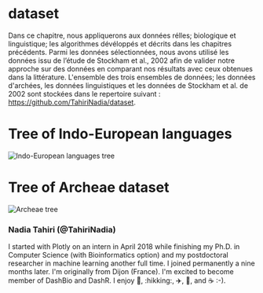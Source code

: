 # dataset
Dans ce chapitre, nous appliquerons aux données rélles; biologique et linguistique; les algorithmes dévéloppés et décrits dans les chapitres précédents. Parmi les données sélectionnées, nous avons utilisé les données issu de l’étude de Stockham et al., 2002 afin de valider notre approche sur des données en comparant nos résultats avec ceux obtenues dans la littérature. L'ensemble des trois ensembles de données; les données d'archées, les données linguistiques et les données de Stockham et al. de 2002 sont stockées dans le repertoire suivant : https://github.com/TahiriNadia/dataset.

# Tree of Indo-European languages
![Indo-European languages tree](https://user-images.githubusercontent.com/19578926/31561320-7d58f2dc-b025-11e7-94b9-a86ebad524ea.png)


# Tree of Archeae dataset
![Archeae tree](https://user-images.githubusercontent.com/19578926/31561183-14ac63ae-b025-11e7-8131-de2e48130080.jpg)

### Nadia Tahiri (@TahiriNadia)

I started with Plotly on an intern in April 2018 while finishing my Ph.D. in Computer Science (with Bioinformatics option) and my postdoctoral researcher in machine learning another full time. I joined permanently a nine months later. I'm originally from Dijon (France). I'm excited to become member of DashBio and DashR. I enjoy :book:, :hikking:, :airplane:, :ski:, and :coffee: :-).
